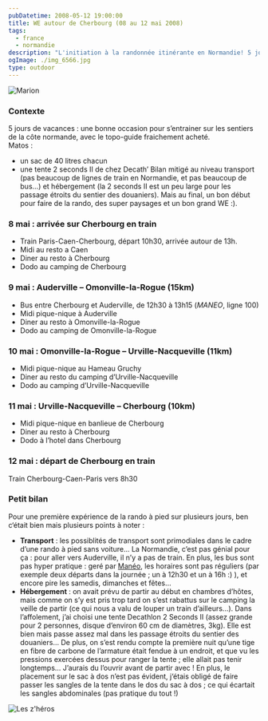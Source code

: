 ```yaml
---
pubDatetime: 2008-05-12 19:00:00
title: WE autour de Cherbourg (08 au 12 mai 2008)
tags:
  - france
  - normandie
description: "L'initiation à la randonnée itinérante en Normandie! 5 jours de vacances : une bonne occasion pour s'entrainer sur les sentiers de la côte normande, avec le topo-guide fraichement acheté. "
ogImage: ./img_6566.jpg
type: outdoor
---
```


![Marion](/img/outdoor/img_6566.jpg)

### Contexte

5 jours de vacances : une bonne occasion pour s’entrainer sur les
sentiers de la côte normande, avec le topo-guide fraichement acheté.  
Matos :

- un sac de 40 litres chacun
- une tente 2 seconds II de chez Decath’
  Bilan mitigé au niveau transport (pas beaucoup de lignes de train en
  Normandie, et pas beaucoup de bus…) et hébergement (la 2 seconds II est
  un peu large pour les passage étroits du sentier des douaniers). Mais au
  final, un bon début pour faire de la rando, des super paysages et un bon
  grand WE :).

### 8 mai : arrivée sur Cherbourg en train

- Train Paris-Caen-Cherbourg, départ 10h30, arrivée autour de 13h.
- Midi au resto a Caen
- Diner au resto à Cherbourg
- Dodo au camping de Cherbourg

### 9 mai : Auderville – Omonville-la-Rogue (15km)

- Bus entre Cherbourg et Auderville, de 12h30 à 13h15 (_MANEO_, ligne 100)
- Midi pique-nique à Auderville
- Diner au resto à Omonville-la-Rogue
- Dodo au camping de Omonville-la-Rogue

### 10 mai : Omonville-la-Rogue – Urville-Nacqueville (11km)

- Midi pique-nique au Hameau Gruchy
- Diner au resto du camping d’Urville-Nacqueville
- Dodo au camping d’Urville-Nacqueville

### 11 mai : Urville-Nacqueville – Cherbourg (10km)

- Midi pique-nique en banlieue de Cherbourg
- Diner au resto à Cherbourg
- Dodo à l’hotel dans Cherbourg

### 12 mai : départ de Cherbourg en train

Train Cherbourg-Caen-Paris vers 8h30

### Petit bilan

Pour une première expérience de la rando à pied sur plusieurs jours, ben
c‘était bien mais plusieurs points à noter :

- **Transport** : les possiblités de transport sont primodiales dans
  le cadre d’une rando à pied sans voiture… La Normandie, c’est pas
  génial pour ça : pour aller vers Auderville, il n’y a pas de train.
  En plus, les bus sont pas hyper pratique : geré par
  [Manéo](http://mobi50.com), les horaires sont pas réguliers (par
  exemple deux départs dans la journée ; un à 12h30 et un à 16h :) ),
  et encore pire les samedis, dimanches et fêtes…
- **Hébergement** : on avait prévu de partir au début en chambres
  d’hôtes, mais comme on s’y est pris trop tard on s’est rabattus sur
  le camping la veille de partir (ce qui nous a valu de louper un
  train d’ailleurs…). Dans l’affolement, j’ai choisi une tente
  Decathlon 2 Seconds II (assez grande pour 2 personnes, disque
  d’environ 60 cm de diamètres, 3kg). Elle est bien mais passe assez
  mal dans les passage étroits du sentier des douaniers… De plus, on
  s’est rendu compte la première nuit qu’une tige en fibre de carbone
  de l’armature était fendue à un endroit, et que vu les pressions
  exercées dessus pour ranger la tente ; elle allait pas tenir
  longtemps… J’aurais du l’ouvrir avant de partir avec ! En plus, le
  placement sur le sac à dos n’est pas évident, j‘étais obligé de
  faire passer les sangles de la tente dans le dos du sac à dos ; ce
  qui écartait les sangles abdominales (pas pratique du tout !)

![Les z'héros](/img/outdoor/img_6581.jpg)
